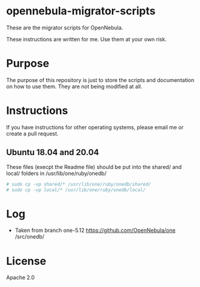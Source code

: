 # opennebula-migrator-scripts
These are the migrator scripts for OpenNebula.

These instructions are written for me.  Use them at your own risk.

# Purpose
The purpose of this repository is just to store the scripts and documentation on how to use them.  They are not being modified at all.

# Instructions
If you have instructions for other operating systems, please email me or create a pull request.

## Ubuntu 18.04 and 20.04
These files (execpt the Readme file) should be put into the shared/ and local/ folders in /usr/lib/one/ruby/onedb/

~~~~~~~~.sh
# sudo cp -vp shared/* /usr/lib/one/ruby/onedb/shared/
# sudo cp -vp local/* /usr/lib/one/ruby/onedb/local/
~~~~~~~~

# Log
 * Taken from branch one-5.12 https://github.com/OpenNebula/one /src/onedb/

# License
Apache 2.0
